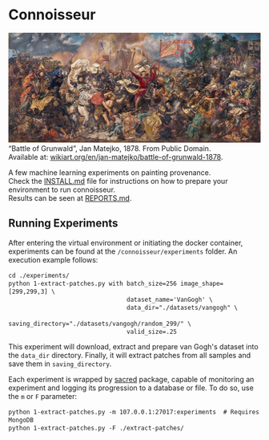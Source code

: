 # Connoisseur

![Battle of Grunwald](assets/intro-battle-of-grunwald.jpg)
“Battle of Grunwald”, Jan Matejko, 1878. From Public Domain.  
Available at: [wikiart.org/en/jan-matejko/battle-of-grunwald-1878](https://www.wikiart.org/en/jan-matejko/battle-of-grunwald-1878).

A few machine learning experiments on painting provenance.  
Check the [INSTALL.md](docs/INSTALL.md) file for instructions on how to
prepare your environment to run connoisseur.  
Results can be seen at [REPORTS.md](docs/REPORTS.md).

## Running Experiments

After entering the virtual environment or initiating the docker container,
experiments can be found at the `/connoisseur/experiments` folder. An
execution example follows:

```shell
cd ./experiments/
python 1-extract-patches.py with batch_size=256 image_shape=[299,299,3] \
                                 dataset_name='VanGogh' \
                                 data_dir="./datasets/vangogh" \
                                 saving_directory="./datasets/vangogh/random_299/" \
                                 valid_size=.25
```

This experiment will download, extract and prepare van Gogh's dataset into the
`data_dir` directory. Finally, it will extract patches from all samples and
save them in `saving_directory`.

Each experiment is wrapped by [sacred](http://sacred.readthedocs.io/) package,
capable of monitoring an experiment and logging its progression to a database
or file. To do so, use the `m` or `F` parameter:

```shell
python 1-extract-patches.py -m 107.0.0.1:27017:experiments  # Requires MongoDB
python 1-extract-patches.py -F ./extract-patches/
```
